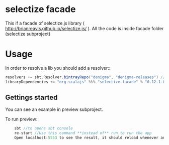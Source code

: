 selectize facade
==============

This if a facade of selectize.js library ( http://brianreavis.github.io/selectize.js/ ).
All the code is inside facade folder (selectize subproject)

Usage
=====

In order to resolve a lib you should add a resolver::
```scala
resolvers += sbt.Resolver.bintrayRepo("denigma", "denigma-releases") //add resolver
libraryDependencies += "org.scalajs" %%% "selectize-facade" % "0.12.1-0.1" //add dependency
```

Gettings started
----------------

You can see an example in preview subproject.

To run preview:
```sbt
    sbt //to opens sbt console
    re-start //Use this command **instead of** run to run the app
    Open localhost:5553 to see the result, it should reload whenever any sources are changed
```
